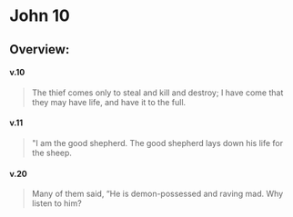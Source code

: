 # John 10

## Overview:


#### v.10
>The thief comes only to steal and kill and destroy; I have come that they may have life, and have it to the full.

#### v.11
>"I am the good shepherd. The good shepherd lays down his life for the sheep.

#### v.20
>Many of them said, “He is demon-possessed and raving mad. Why listen to him?

